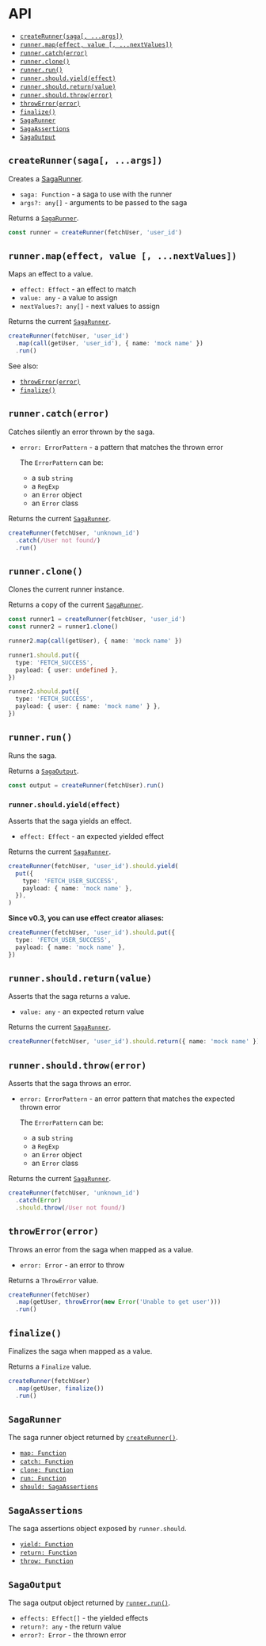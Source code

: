 # API

- [`createRunner(saga[, ...args])`](#createrunnersaga-args)
- [`runner.map(effect, value [, ...nextValues])`](#runnermapeffect-value--nextvalues)
- [`runner.catch(error)`](#runnercatcherror)
- [`runner.clone()`](#runnerclone)
- [`runner.run()`](#runnerrun)
- [`runner.should.yield(effect)`](#runnershouldyieldeffect)
- [`runner.should.return(value)`](#runnershouldreturnvalue)
- [`runner.should.throw(error)`](#runnershouldthrowerror)
- [`throwError(error)`](#throwerrorerror)
- [`finalize()`](#finalize)
- [`SagaRunner`](#sagarunner)
- [`SagaAssertions`](#sagaassertions)
- [`SagaOutput`](#sagaoutput)

## `createRunner(saga[, ...args])`

Creates a [SagaRunner](#sagarunner).

- `saga: Function` - a saga to use with the runner
- `args?: any[]` - arguments to be passed to the saga

Returns a [`SagaRunner`](#sagarunner).

```ts
const runner = createRunner(fetchUser, 'user_id')
```

## `runner.map(effect, value [, ...nextValues])`

Maps an effect to a value.

- `effect: Effect` - an effect to match
- `value: any` - a value to assign
- `nextValues?: any[]` - next values to assign

Returns the current [`SagaRunner`](#sagarunner).

```ts
createRunner(fetchUser, 'user_id')
  .map(call(getUser, 'user_id'), { name: 'mock name' })
  .run()
```

See also:

- [`throwError(error)`](#throwerrorerror)
- [`finalize()`](#finalize)

## `runner.catch(error)`

Catches silently an error thrown by the saga.

- `error: ErrorPattern` - a pattern that matches the thrown error

  The `ErrorPattern` can be:

  - a sub `string`
  - a `RegExp`
  - an `Error` object
  - an `Error` class

Returns the current [`SagaRunner`](#sagarunner).

```ts
createRunner(fetchUser, 'unknown_id')
  .catch(/User not found/)
  .run()
```

## `runner.clone()`

Clones the current runner instance.

Returns a copy of the current [`SagaRunner`](#sagarunner).

```ts
const runner1 = createRunner(fetchUser, 'user_id')
const runner2 = runner1.clone()

runner2.map(call(getUser), { name: 'mock name' })

runner1.should.put({
  type: 'FETCH_SUCCESS',
  payload: { user: undefined },
})

runner2.should.put({
  type: 'FETCH_SUCCESS',
  payload: { user: { name: 'mock name' } },
})
```

## `runner.run()`

Runs the saga.

Returns a [`SagaOutput`](#sagaoutput).

```ts
const output = createRunner(fetchUser).run()
```

### `runner.should.yield(effect)`

Asserts that the saga yields an effect.

- `effect: Effect` - an expected yielded effect

Returns the current [`SagaRunner`](#sagarunner).

```ts
createRunner(fetchUser, 'user_id').should.yield(
  put({
    type: 'FETCH_USER_SUCCESS',
    payload: { name: 'mock name' },
  }),
)
```

**Since v0.3, you can use effect creator aliases:**

```ts
createRunner(fetchUser, 'user_id').should.put({
  type: 'FETCH_USER_SUCCESS',
  payload: { name: 'mock name' },
})
```

## `runner.should.return(value)`

Asserts that the saga returns a value.

- `value: any` - an expected return value

Returns the current [`SagaRunner`](#sagarunner).

```ts
createRunner(fetchUser, 'user_id').should.return({ name: 'mock name' })
```

## `runner.should.throw(error)`

Asserts that the saga throws an error.

- `error: ErrorPattern` - an error pattern that matches the expected thrown error

  The `ErrorPattern` can be:

  - a sub `string`
  - a `RegExp`
  - an `Error` object
  - an `Error` class

Returns the current [`SagaRunner`](#sagarunner).

```ts
createRunner(fetchUser, 'unknown_id')
  .catch(Error)
  .should.throw(/User not found/)
```

## `throwError(error)`

Throws an error from the saga when mapped as a value.

- `error: Error` - an error to throw

Returns a `ThrowError` value.

```ts
createRunner(fetchUser)
  .map(getUser, throwError(new Error('Unable to get user')))
  .run()
```

## `finalize()`

Finalizes the saga when mapped as a value.

Returns a `Finalize` value.

```ts
createRunner(fetchUser)
  .map(getUser, finalize())
  .run()
```

## `SagaRunner`

The saga runner object returned by [`createRunner()`](#createrunnersaga-args).

- [`map: Function`](#runnermapeffect-value--nextvalues)
- [`catch: Function`](#runnercatcherror)
- [`clone: Function`](#runnerclone)
- [`run: Function`](#runnerrun)
- [`should: SagaAssertions`](#sagaassertions)

## `SagaAssertions`

The saga assertions object exposed by `runner.should`.

- [`yield: Function`](#runnershouldyieldeffect)
- [`return: Function`](#runnershouldreturnvalue)
- [`throw: Function`](#runnershouldthrowerror)

## `SagaOutput`

The saga output object returned by [`runner.run()`](#runnerrun).

- `effects: Effect[]` - the yielded effects
- `return?: any` - the return value
- `error?: Error` - the thrown error
